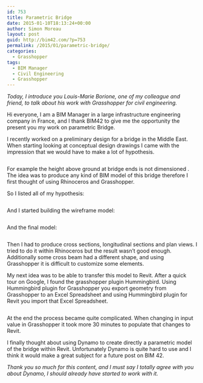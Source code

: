 ```yaml
---
id: 753
title: Parametric Bridge
date: 2015-01-10T18:13:24+00:00
author: Simon Moreau
layout: post
guid: http://bim42.com/?p=753
permalink: /2015/01/parametric-bridge/
categories:
  - Grasshopper
tags:
  - BIM Manager
  - Civil Engineering
  - Grasshopper
---
```

_Today, I introduce you Louis-Marie Borione, one of my colleague and friend, to talk about his work with Grasshopper for civil engineering._

Hi everyone, I am a BIM Manager in a large infrastructure engineering company in France, and I thank BIM42 to give me the opportunity the present you my work on parametric Bridge.

I recently worked on a preliminary design for a bridge in the Middle East. When starting looking at conceptual design drawings I came with the impression that we would have to make a lot of hypothesis.

![<img class="aligncenter size-full wp-image-755" src="http://bim42.com/wp-content/uploads/2015/01/Bridge.png" alt="Bridge" width="1496" height="577" srcset="https://bim42.com/wp-content/uploads/2015/01/Bridge.png 1496w, https://bim42.com/wp-content/uploads/2015/01/Bridge-300x116.png 300w, https://bim42.com/wp-content/uploads/2015/01/Bridge-1024x395.png 1024w, https://bim42.com/wp-content/uploads/2015/01/Bridge-500x193.png 500w" sizes="(max-width: 1496px) 100vw, 1496px" />](http://bim42.com/wp-content/uploads/2015/01/Bridge.png)

For example the height above ground at bridge ends is not dimensioned . The idea was to produce any kind of BIM model of this bridge therefore I first thought of using Rhinoceros and Grasshopper.

So I listed all of my hypothesis:

![<img class="aligncenter size-full wp-image-758" src="http://bim42.com/wp-content/uploads/2015/01/GH.png" alt="GH" width="1600" height="900" srcset="https://bim42.com/wp-content/uploads/2015/01/GH.png 1600w, https://bim42.com/wp-content/uploads/2015/01/GH-300x169.png 300w, https://bim42.com/wp-content/uploads/2015/01/GH-1024x576.png 1024w, https://bim42.com/wp-content/uploads/2015/01/GH-500x281.png 500w" sizes="(max-width: 1600px) 100vw, 1600px" />](http://bim42.com/wp-content/uploads/2015/01/GH.png)

And I started building the wireframe model:

![<img class="aligncenter size-full wp-image-759" src="http://bim42.com/wp-content/uploads/2015/01/Rhino.png" alt="Rhino" width="1600" height="860" srcset="https://bim42.com/wp-content/uploads/2015/01/Rhino.png 1600w, https://bim42.com/wp-content/uploads/2015/01/Rhino-300x161.png 300w, https://bim42.com/wp-content/uploads/2015/01/Rhino-1024x550.png 1024w, https://bim42.com/wp-content/uploads/2015/01/Rhino-500x269.png 500w" sizes="(max-width: 1600px) 100vw, 1600px" />](http://bim42.com/wp-content/uploads/2015/01/Rhino.png)

And the final model:

![<img class="aligncenter size-full wp-image-757" src="http://bim42.com/wp-content/uploads/2015/01/FinalModel.png" alt="FinalModel" width="1600" height="860" srcset="https://bim42.com/wp-content/uploads/2015/01/FinalModel.png 1600w, https://bim42.com/wp-content/uploads/2015/01/FinalModel-300x161.png 300w, https://bim42.com/wp-content/uploads/2015/01/FinalModel-1024x550.png 1024w, https://bim42.com/wp-content/uploads/2015/01/FinalModel-500x269.png 500w" sizes="(max-width: 1600px) 100vw, 1600px" />](http://bim42.com/wp-content/uploads/2015/01/FinalModel.png)

Then I had to produce cross sections, longitudinal sections and plan views. I tried to do it within Rhinoceros but the result wasn’t good enough. Additionally some cross beam had a different shape, and using Grasshopper it is difficult to customize some elements.

My next idea was to be able to transfer this model to Revit. After a quick tour on Google, I found the grasshopper plugin Hummingbird. Using Hummingbird plugin for Grasshopper you export geometry from Grasshopper to an Excel Spreadsheet and using Hummingbird plugin for Revit you import that Excel Spreadsheet.

![<img class="aligncenter size-full wp-image-754" src="http://bim42.com/wp-content/uploads/2015/01/BrideFinal.png" alt="BrideFinal" width="1600" height="860" srcset="https://bim42.com/wp-content/uploads/2015/01/BrideFinal.png 1600w, https://bim42.com/wp-content/uploads/2015/01/BrideFinal-300x161.png 300w, https://bim42.com/wp-content/uploads/2015/01/BrideFinal-1024x550.png 1024w, https://bim42.com/wp-content/uploads/2015/01/BrideFinal-500x269.png 500w" sizes="(max-width: 1600px) 100vw, 1600px" />](http://bim42.com/wp-content/uploads/2015/01/BrideFinal.png)

At the end the process became quite complicated. When changing in input value in Grasshopper it took more 30 minutes to populate that changes to Revit.

I finally thought about using Dynamo to create directly a parametric model of the bridge within Revit. Unfortunately Dynamo is quite hard to use and I think it would make a great subject for a future post on BIM 42.

_Thank you so much for this content, and I must say I totally agree with you about Dynamo, I should already have started to work with it._
